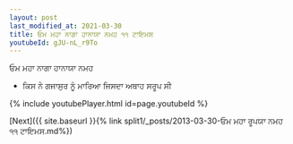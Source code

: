 ```yaml
---
layout: post
last_modified_at: 2021-03-30
title: ਓਮ ਮਹਾ ਨਾਗਾ ਹਾਨਾਯਾ ਨਮਹ ੧੧ ਟਾਇਮਸ
youtubeId: gJU-nL_r9To
---
```

 
 
 ਓਮ ਮਹਾ ਨਾਗਾ ਹਾਨਾਯਾ ਨਮਹ  
 
 -  ਕਿਸ ਨੇ ਗਜਾਸੁਰ ਨੂੰ ਮਾਰਿਆ ਜਿਸਦਾ ਅਥਾਹ ਸਰੂਪ ਸੀ 
 
  
 
  
 
 
 
 
 
 


{% include youtubePlayer.html id=page.youtubeId %}
 
[Next]({{ site.baseurl }}{% link  split1/_posts/2013-03-30-ਓਮ ਮਹਾ ਰੂਪਯਾ ਨਮਹ ੧੧ ਟਾਇਮਸ.md%})
 
